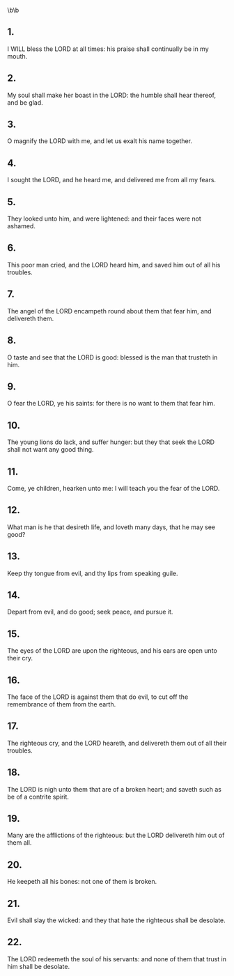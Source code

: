 \b\b
## 1.
I WILL bless the LORD at all times: his praise shall continually be in my mouth.
## 2.
My soul shall make her boast in the LORD: the humble shall hear thereof, and be glad.
## 3.
O magnify the LORD with me, and let us exalt his name together.
## 4.
I sought the LORD, and he heard me, and delivered me from all my fears.
## 5.
They looked unto him, and were lightened: and their faces were not ashamed.
## 6.
This poor man cried, and the LORD heard him, and saved him out of all his troubles.
## 7.
The angel of the LORD encampeth round about them that fear him, and delivereth them.
## 8.
O taste and see that the LORD is good: blessed is the man that trusteth in him.
## 9.
O fear the LORD, ye his saints: for there is no want to them that fear him.
## 10.
The young lions do lack, and suffer hunger: but they that seek the LORD shall not want any good thing.
## 11.
Come, ye children, hearken unto me: I will teach you the fear of the LORD.
## 12.
What man is he that desireth life, and loveth many days, that he may see good?
## 13.
Keep thy tongue from evil, and thy lips from speaking guile.
## 14.
Depart from evil, and do good; seek peace, and pursue it.
## 15.
The eyes of the LORD are upon the righteous, and his ears are open unto their cry.
## 16.
The face of the LORD is against them that do evil, to cut off the remembrance of them from the earth.
## 17.
The righteous cry, and the LORD heareth, and delivereth them out of all their troubles.
## 18.
The LORD is nigh unto them that are of a broken heart; and saveth such as be of a contrite spirit.
## 19.
Many are the afflictions of the righteous: but the LORD delivereth him out of them all.
## 20.
He keepeth all his bones: not one of them is broken.
## 21.
Evil shall slay the wicked: and they that hate the righteous shall be desolate.
## 22.
The LORD redeemeth the soul of his servants: and none of them that trust in him shall be desolate.
